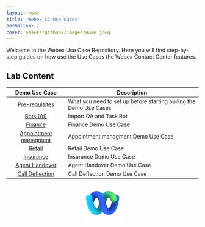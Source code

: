 ```yaml
---
layout: home
title: 'Webex CC Use Cases'
permalink: /
cover: assets/gitbook/images/Home.jpeg
---
```



Welcome to the Webex Use Case Repository. Here you will find step-by-step guides on how use the Use Cases the Webex Contact Center features.


## Lab Content

|                         Demo Use Case             | Description   | 
|:--------------------------------------------------:|---------------| 
|      [Pre-requisites](/_pages/Prereq.md/)    | What you need to set up before starting                                             builing the Demo Use Cases          |
|      [Bots (AI)](/_pages/Bots.md/)            | Import QA and Task Bot               |
|      [Finance](/_pages/Finance.md/)           | Finance Demo Use Case              |
|      [Appointment managment](/_pages/Appointment.md/)|      Appointment managment Demo Use Case         |
|      [Retail](/_pages/Retail.md/)              |          Retail Demo Use Case     |
|      [Insurance](/_pages/Insurance.md/)        |       Insurance Demo Use Case        | 
|      [Agent Handover](/pages/AgentHandover.md/) |        Agent Handover Demo Use Case       |   
|      [Call Deflection](/pages/CallDeflect.md/)  |         Call Deflection Demo Use Case      |


<center><img src="assets/gitbook/images/webex.png" width="100"></center>

